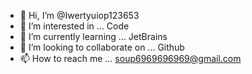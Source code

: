 - 👋 Hi, I’m @Iwertyuiop123653
- 👀 I’m interested in ... Code
- 🌱 I’m currently learning ... JetBrains
- 💞️ I’m looking to collaborate on ... Github
- 📫 How to reach me ...  soup6969696969@gmail.com

<!---
Iwertyuiop123653/Iwertyuiop123653 is a ✨ special ✨ repository because its `README.md` (this file) appears on your GitHub profile.
You can click the Preview link to take a look at your changes.
--->
